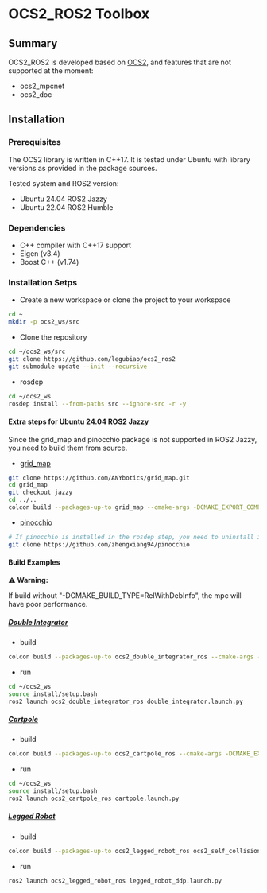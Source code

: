 # OCS2_ROS2 Toolbox

## Summary
OCS2_ROS2 is developed based on [OCS2](https://github.com/leggedrobotics/ocs2), and features that are not supported at the moment:

* ocs2_mpcnet
* ocs2_doc

## Installation
### Prerequisites
The OCS2 library is written in C++17. It is tested under Ubuntu with library versions as provided in the package sources.

Tested system and ROS2 version:
* Ubuntu 24.04 ROS2 Jazzy
* Ubuntu 22.04 ROS2 Humble

### Dependencies
* C++ compiler with C++17 support
* Eigen (v3.4)
* Boost C++ (v1.74)

### Installation Setps
* Create a new workspace or clone the project to your workspace
```bash
cd ~
mkdir -p ocs2_ws/src
```
* Clone the repository
```bash
cd ~/ocs2_ws/src
git clone https://github.com/legubiao/ocs2_ros2
git submodule update --init --recursive
```
* rosdep
```bash
cd ~/ocs2_ws
rosdep install --from-paths src --ignore-src -r -y
```

#### Extra steps for Ubuntu 24.04 ROS2 Jazzy
Since the grid_map and pinocchio package is not supported in ROS2 Jazzy, you need to build them from source. 
* [grid_map](https://github.com/ANYbotics/grid_map)
```bash
git clone https://github.com/ANYbotics/grid_map.git
cd grid_map
git checkout jazzy
cd ../..
colcon build --packages-up-to grid_map --cmake-args -DCMAKE_EXPORT_COMPILE_COMMANDS=ON -DCMAKE_BUILD_TYPE=RelWithDebInfo
```
* [pinocchio](https://github.com/zhengxiang94/pinocchio)
```bash
# If pinocchio is installed in the rosdep step, you need to uninstall it first.
git clone https://github.com/zhengxiang94/pinocchio
```
#### Build Examples
**⚠️ Warning:**

If build without "-DCMAKE_BUILD_TYPE=RelWithDebInfo", the mpc will have poor performance.
##### [Double Integrator](https://leggedrobotics.github.io/ocs2/robotic_examples.html#double-integrator)

* build
```bash
colcon build --packages-up-to ocs2_double_integrator_ros --cmake-args -DCMAKE_EXPORT_COMPILE_COMMANDS=ON -DCMAKE_BUILD_TYPE=RelWithDebInfo
```
* run
```bash
cd ~/ocs2_ws
source install/setup.bash
ros2 launch ocs2_double_integrator_ros double_integrator.launch.py
```

##### [Cartpole](https://leggedrobotics.github.io/ocs2/robotic_examples.html#cartpole)

* build
```bash
colcon build --packages-up-to ocs2_cartpole_ros --cmake-args -DCMAKE_EXPORT_COMPILE_COMMANDS=ON -DCMAKE_BUILD_TYPE=RelWithDebInfo
```
* run
```bash
cd ~/ocs2_ws
source install/setup.bash
ros2 launch ocs2_cartpole_ros cartpole.launch.py
```



##### [Legged Robot](https://leggedrobotics.github.io/ocs2/robotic_examples.html#legged-robot)
* build
```bash
colcon build --packages-up-to ocs2_legged_robot_ros ocs2_self_collision_visualization --cmake-args -DCMAKE_EXPORT_COMPILE_COMMANDS=ON -DCMAKE_BUILD_TYPE=RelWithDebInfo
```
* run
```bash
ros2 launch ocs2_legged_robot_ros legged_robot_ddp.launch.py
```